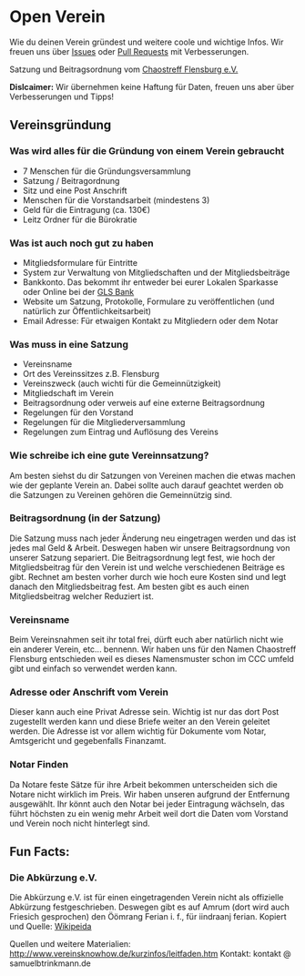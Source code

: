 # Open Verein
Wie du deinen Verein gründest und weitere coole und wichtige Infos. Wir freuen uns über [Issues](https://github.com/chaostreff-flensburg/openverein/issues) oder [Pull Requests](https://github.com/chaostreff-flensburg/openverein/pulls) mit Verbesserungen. 

Satzung und Beitragsordnung vom [Chaostreff Flensburg e.V.](https://chaostreff-flensburg.de/mitmachen/satzung/)

**Dislcaimer:** Wir übernehmen keine Haftung für Daten, freuen uns aber über Verbesserungen und Tipps!

## Vereinsgründung
### Was wird alles für die Gründung von einem Verein gebraucht
- 7 Menschen für die Gründungsversammlung
- Satzung / Beitragordnung
- Sitz und eine Post Anschrift
- Menschen für die Vorstandsarbeit (mindestens 3)
- Geld für die Eintragung (ca. 130€)
- Leitz Ordner für die Bürokratie

### Was ist auch noch gut zu haben
- Mitgliedsformulare für Eintritte
- System zur Verwaltung von Mitgliedschaften und der Mitgliedsbeiträge
- Bankkonto. Das bekommt ihr entweder bei eurer Lokalen Sparkasse oder Online bei der [GLS Bank](https://www.gls.de/gemeinnuetzige-kunden/)
- Website um Satzung, Protokolle, Formulare zu veröffentlichen (und natürlich zur Öffentlichkeitsarbeit)
- Email Adresse: Für etwaigen Kontakt zu Mitgliedern oder dem Notar

### Was muss in eine Satzung
- Vereinsname 
- Ort des Vereinssitzes z.B. Flensburg
- Vereinszweck (auch wichti für die Gemeinnützigkeit)
- Mitgliedschaft im Verein
- Beitragsordnung oder verweis auf eine externe Beitragsordnung
- Regelungen für den Vorstand
- Regelungen für die Mitgliederversammlung
- Regelungen zum Eintrag und Auflösung des Vereins

### Wie schreibe ich eine gute Vereinnsatzung?
Am besten siehst du dir Satzungen von Vereinen machen die etwas machen wie der geplante Verein an. Dabei sollte auch darauf geachtet werden ob die Satzungen zu Vereinen gehören die Gemeinnützig sind. 

### Beitragsordnung (in der Satzung)
Die Satzung muss nach jeder Änderung neu eingetragen werden und das ist jedes mal Geld & Arbeit. Deswegen haben wir unsere Beitragsordnung von unserer Satzung separiert. Die Beitragsordnung legt fest, wie hoch der Mitgliedsbeitrag für den Verein ist und welche verschiedenen Beiträge es gibt. Rechnet am besten vorher durch wie hoch eure Kosten sind und legt danach den Mitgliedsbeitrag fest. Am besten gibt es auch einen Mitgliedsbeitrag welcher Reduziert ist.

### Vereinsname
Beim Vereinsnahmen seit ihr total frei, dürft euch aber natürlich nicht wie ein anderer Verein, etc... bennenn. Wir haben uns für den Namen Chaostreff Flensburg entschieden weil es dieses Namensmuster schon im CCC umfeld gibt und einfach so verwendet werden kann.

### Adresse oder Anschrift vom Verein
Dieser kann auch eine Privat Adresse sein. Wichtig ist nur das dort Post zugestellt werden kann und diese Briefe weiter an den Verein geleitet werden. Die Adresse ist vor allem wichtig für Dokumente vom Notar, Amtsgericht und gegebenfalls Finanzamt.

### Notar Finden
Da Notare feste Sätze für ihre Arbeit bekommen unterscheiden sich die Notare nicht wirklich im Preis. Wir haben unseren aufgrund der Entfernung ausgewählt. Ihr könnt auch den Notar bei jeder Eintragung wächseln, das führt höchsten zu ein wenig mehr Arbeit weil dort die Daten vom Vorstand und Verein noch nicht hinterlegt sind.



## Fun Facts:
### Die Abkürzung e.V.
Die Abkürzung e.V. ist für einen eingetragenden Verein nicht als offizielle Abkürzung festgeschrieben. Deswegen gibt es auf Amrum (dort wird auch Friesich gesprochen) den Öömrang Ferian i. f., für iindraanj ferian. Kopiert und Quelle: [Wikipeida](https://de.wikipedia.org/wiki/Verein#Eingetragener_Verein) 


Quellen und weitere Materialien: http://www.vereinsknowhow.de/kurzinfos/leitfaden.htm
Kontakt: kontakt @ samuelbtrinkmann.de
